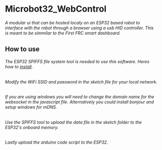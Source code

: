 # Microbot32_WebControl
###### A modular ui that can be hosted localy on an ESP32 based robot to interface with the robot through a browser using a usb HID controller. This is meant to be simmilar to the First FRC smart dashboard. 

## How to use
###### The ESP32 SPIFFS file system tool is needed to use this software. Heres how to [install](https://randomnerdtutorials.com/install-esp32-filesystem-uploader-arduino-ide/).
###### Modify the WiFi SSID and password in the sketch file for your local network.
###### If you are using windows you will need to change the domain name for the websocket in the javascript file. Alternatively you could install bonjour and setup windows for mDNS.
###### Use the SPIFFS tool to upload the data file in the sketch folder to the ESP32's onboard memory.
###### Lastly upload the arduino code script to the ESP32.
